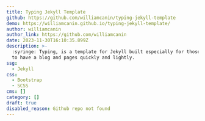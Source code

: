 ```yaml
---
title: Typing Jekyll Template
github: https://github.com/williamcanin/typing-jekyll-template
demo: https://williamcanin.github.io/typing-jekyll-template/
author: williamcanin
author_link: https://github.com/williamcanin
date: 2023-11-30T16:10:35.899Z
description: >-
  :syringe: Typing, is a template for Jekyll built especially for those who want
  to have a blog and pages quickly and lightly.
ssg:
  - Jekyll
css:
  - Bootstrap
  - SCSS
cms: []
category: []
draft: true
disabled_reason: Github repo not found
---
```

